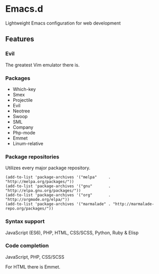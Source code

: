 # Emacs.d
Lightweight Emacs configuration for web development

## Features

### Evil
The greatest Vim emulator there is. 

### Packages

* Which-key
* Smex
* Projectile
* Evil
* Neotree
* Swoop
* SML
* Company
* Php-mode
* Emmet
* Linum-relative

### Package repositories
Utilizes every major package repository.
```
(add-to-list 'package-archives '("melpa"     . "http://melpa.org/packages/"))
(add-to-list 'package-archives '("gnu"       . "http://elpa.gnu.org/packages/"))
(add-to-list 'package-archives '("org"       . "http://orgmode.org/elpa/"))
(add-to-list 'package-archives '("marmalade" . "http://marmalade-repo.org/packages/"))
```

### Syntax support
JavaScript (ES6), PHP, HTML, CSS/SCSS, Python, Ruby & Elisp

### Code completion
JavaScript, PHP, CSS/SCSS

For HTML there is Emmet. 

